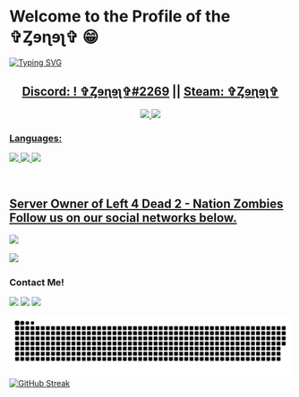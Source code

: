 <h1 align="left"><b>Welcome to the Profile of the ✞Ȥɘɳɘʅ✞ 😁</h1></b>

<div>
<a href="https://git.io/typing-svg"><img src="https://readme-typing-svg.demolab.com?font=Poppins&pause=1000&center=true&width=435&lines=My+name+is+Zeneilton;I'm+a+coding+veteran.;But+I'm+returning+to+code+in+2023!" alt="Typing SVG" /></a>
</div>

<div align="center">
 <h2><a href="http://nationzombies.org/discord">Discord: ! ✞Ȥɘɳɘʅ✞#2269</a><a> || </a><a href="https://steamcommunity.com/id/zenelgp/">Steam: ✞Ȥɘɳɘʅ✞</a></h2>
</div>

 <div align="center">
   <a href="https://github.com/Zeneilton">
   <img height="150em" src="https://github-readme-stats.vercel.app/api?username=zeneilton&show_icons=true&theme=tokyonight&include_all_commits=true&count_private=true"/>
   <img height="150em" src="https://github-readme-stats.vercel.app/api/top-langs/?username=zeneilton&layout=compact&langs_count=6&theme=tokyonight"/>
</div>
<!-- </div>
<div style="display: inline_block">
  <img align="center" alt="Js" height="30" width="40" src="https://raw.githubusercontent.com/devicons/devicon/master/icons/javascript/javascript-original.svg">
  <img align="center" alt="HTML" height="30" width="40" src="https://raw.githubusercontent.com/devicons/devicon/master/icons/html5/html5-original.svg">
  <img align="center" alt="CSS" height="30" width="40" src="https://raw.githubusercontent.com/devicons/devicon/master/icons/css3/css3-original.svg">
  <img align="center" alt="PHP" height="50" width="60" src="https://cdn.jsdelivr.net/gh/devicons/devicon/icons/php/php-plain.svg">
</div> -->
    
<h3 align="left"><b>Languages:</h3></b>
<p align="left">
<img height="30" src="https://github.com/Zeneilton/icons/blob/main/icons-abilitys/html.png?raw=true"/>
<img height="30" src="https://github.com/Zeneilton/icons/blob/main/icons-abilitys/css.png?raw=true"/>
<img height="30" src="https://github.com/Zeneilton/icons/blob/main/icons-abilitys/js.png?raw=true"/>
<!--<img height="30" src="https://img.shields.io/badge/nodejs%20-%236da55f.svg?&style=for-the-badge&logo=node.js&logoColor=white"/>
<img height="30" src="https://img.shields.io/badge/reactjs%20-%2314354c.svg?&style=for-the-badge&logo=react&logoColor=whit"/>
<img height="30" src="https://img.shields.io/badge/MySQL-00000F?style=for-the-badge&logo=mysql&logoColor=white"/> -->
</p>
<br>
 
 <h2><b>Server Owner of Left 4 Dead 2 - Nation Zombies Follow us on our social networks below.</b></h2>
 
<div> 
   <a href="https://discord.gg/DnuFq97GQb" target="_blank"><img src="https://img.shields.io/badge/Discord-7289DA?style=for-the-badge&logo=discord&logoColor=white" target="_blank"></a> 

<!-- <a><iframe src="https://discordapp.com/widget?id=622102772417953792&theme=dark" width="350" height="500" allowtransparency="true" frameborder="0" sandbox="allow-popups allow-popups-to-escape-sandbox allow-same-origin allow-scripts"></iframe></a> -->

 <a href="https://www.youtube.com/channel/UC--1f9e7e7nZkeuPhJWVcBQ" target="_blank"><img src="https://img.shields.io/badge/YouTube-FF0000?style=for-the-badge&logo=youtube&logoColor=white" target="_blank"></a>
 
 ### Contact Me!
  <a href="https://instagram.com/zenel.gp" target="_blank"><img src="https://img.shields.io/badge/-Instagram-%23E4405F?style=for-the-badge&logo=instagram&logoColor=white" target="_blank"></a> 
  <a href = "mailto:zeneiltongranja@gmail.com"><img src="https://img.shields.io/badge/-Gmail-%23333?style=for-the-badge&logo=gmail&logoColor=white" target="_blank"></a>
  <a href="https://www.linkedin.com/in/zeneilton-granja/" target="_blank"><img src="https://img.shields.io/badge/-LinkedIn-%230077B5?style=for-the-badge&logo=linkedin&logoColor=white" target="_blank"></a>

![Snake animation](https://github.com/zeneilton/zeneilton/blob/output/github-contribution-grid-snake.svg)
[![GitHub Streak](https://streak-stats.demolab.com?user=zeneilton&theme=tokyonight&fire=EB5454&border=FFFFFF)](https://git.io/streak-stats)
</div>
